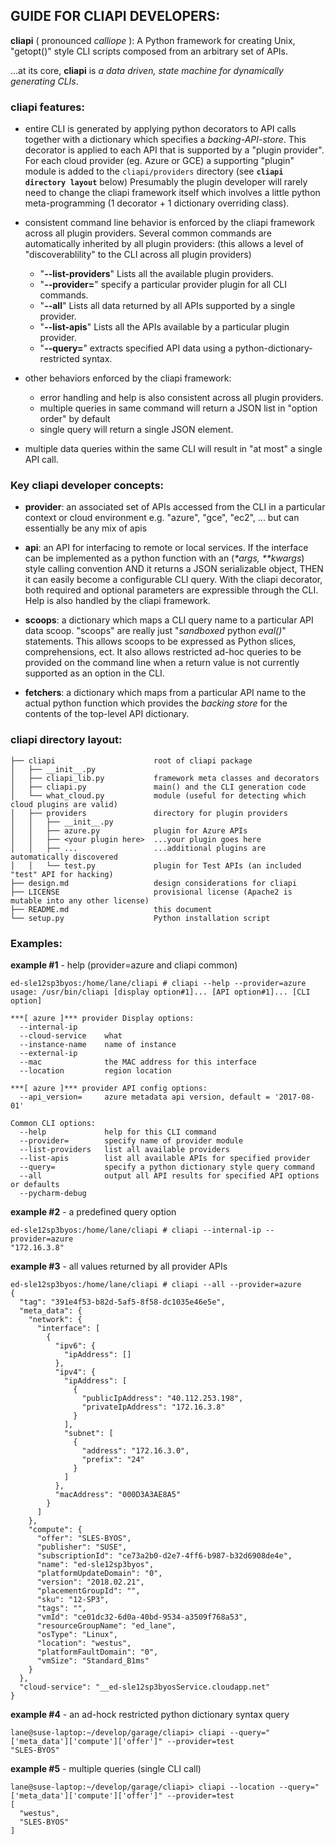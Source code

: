 ## GUIDE FOR CLIAPI DEVELOPERS:
**cliapi** ( pronounced _calliope_ ): A Python framework for creating Unix, "getopt()" style CLI scripts
composed from an arbitrary set of APIs.

...at its core, **cliapi** is _a data driven, state machine for dynamically generating CLIs_.

### cliapi features:
- entire CLI is generated by applying python decorators to API calls together with a dictionary which
specifies a _backing-API-store_. 
This decorator is applied to each API that is supported by a "plugin provider".
For each cloud provider (eg. Azure or GCE) a supporting "plugin" module is added to the
`cliapi/providers` directory (see **`cliapi directory layout`** below)
Presumably the plugin developer will rarely need to change the cliapi framework
itself which involves a little python meta-programming (1 decorator + 1 dictionary
overriding class).

- consistent command line behavior is enforced by the cliapi framework across all plugin providers.
Several common commands are automatically inherited by all plugin providers:
(this allows a level of "discoverablility" to the CLI across all plugin providers)
  - "**--list-providers**" Lists all the available plugin providers.
  - "**--provider=**" specify a particular provider plugin for all CLI commands.
  - "**--all**" Lists all data returned by all APIs supported by a single provider.
  - "**--list-apis**" Lists all the APIs available by a particular plugin provider.
  - "**--query=**" extracts specified API data using a python-dictionary-restricted syntax.
- other behaviors enforced by the cliapi framework:
  - error handling and help is also consistent across all plugin providers.
  - multiple queries in same command will return a JSON list in "option order" by default
  - single query will return a single JSON element.

- multiple data queries within the same CLI will result in "at most" a single API call.

### Key cliapi developer concepts:

- **provider**:  an associated set of APIs accessed from the CLI in a particular context or cloud
 environment e.g. "azure", "gce", "ec2", ... but can essentially be any mix of apis

- **api**: an API for interfacing to remote or local services.  If the interface can be implemented as
a python function with an (_*args, **kwargs_) style calling convention AND it returns a JSON serializable
object, THEN it can easily become a configurable CLI query.  With the cliapi decorator, both required and
optional parameters are expressible through the CLI.  Help is also handled by the cliapi framework.

- **scoops**: a dictionary which maps a CLI query name to a particular API data scoop. "scoops" are really just
"_sandboxed_ python _eval()_" statements.  This allows scoops to be expressed as Python slices,
comprehensions, ect.  It also allows restricted ad-hoc queries to be provided on the command line
when a return value is not currently supported as an option in the CLI.

- **fetchers**: a dictionary which maps from a particular API name to the actual python function which
provides the _backing store_ for the contents of the top-level API dictionary.

### cliapi directory layout:
```
├── cliapi                      root of cliapi package
│   ├── __init__.py
│   ├── cliapi_lib.py           framework meta classes and decorators
│   ├── cliapi.py               main() and the CLI generation code
│   └── what_cloud.py           module (useful for detecting which cloud plugins are valid)
│   ├── providers               directory for plugin providers
│   │   ├── __init__.py
│   │   ├── azure.py            plugin for Azure APIs
│   │   ├── <your plugin here>  ...your plugin goes here
│   │   ├── ...                 ...additional plugins are automatically discovered
│   │   └── test.py             plugin for Test APIs (an included "test" API for hacking)
├── design.md                   design considerations for cliapi
├── LICENSE                     provisional license (Apache2 is mutable into any other license)
├── README.md                   this document
└── setup.py                    Python installation script
```

### Examples:
**example #1** - help (provider=azure and cliapi common)
```
ed-sle12sp3byos:/home/lane/cliapi # cliapi --help --provider=azure
usage: /usr/bin/cliapi [display option#1]... [API option#1]... [CLI option]

***[ azure ]*** provider Display options:
  --internal-ip                     
  --cloud-service    what           
  --instance-name    name of instance
  --external-ip                     
  --mac              the MAC address for this interface
  --location         region location

***[ azure ]*** provider API config options:
  --api_version=     azure metadata api version, default = '2017-08-01'

Common CLI options:
  --help             help for this CLI command
  --provider=        specify name of provider module
  --list-providers   list all available providers
  --list-apis        list all available APIs for specified provider
  --query=           specify a python dictionary style query command
  --all              output all API results for specified API options or defaults
  --pycharm-debug                   
```

**example #2** - a predefined query option
```
ed-sle12sp3byos:/home/lane/cliapi # cliapi --internal-ip --provider=azure
"172.16.3.8"
```

**example #3** - all values returned by all provider APIs
```
ed-sle12sp3byos:/home/lane/cliapi # cliapi --all --provider=azure
{
  "tag": "391e4f53-b82d-5af5-8f58-dc1035e46e5e",
  "meta_data": {
    "network": {
      "interface": [
        {
          "ipv6": {
            "ipAddress": []
          },
          "ipv4": {
            "ipAddress": [
              {
                "publicIpAddress": "40.112.253.198",
                "privateIpAddress": "172.16.3.8"
              }
            ],
            "subnet": [
              {
                "address": "172.16.3.0",
                "prefix": "24"
              }
            ]
          },
          "macAddress": "000D3A3AE8A5"
        }
      ]
    },
    "compute": {
      "offer": "SLES-BYOS",
      "publisher": "SUSE",
      "subscriptionId": "ce73a2b0-d2e7-4ff6-b987-b32d6908de4e",
      "name": "ed-sle12sp3byos",
      "platformUpdateDomain": "0",
      "version": "2018.02.21",
      "placementGroupId": "",
      "sku": "12-SP3",
      "tags": "",
      "vmId": "ce01dc32-6d0a-40bd-9534-a3509f768a53",
      "resourceGroupName": "ed_lane",
      "osType": "Linux",
      "location": "westus",
      "platformFaultDomain": "0",
      "vmSize": "Standard_B1ms"
    }
  },
  "cloud-service": "__ed-sle12sp3byosService.cloudapp.net"
}

```

**example #4** - an ad-hock restricted python dictionary syntax query
```
lane@suse-laptop:~/develop/garage/cliapi> cliapi --query="['meta_data']['compute']['offer']" --provider=test 
"SLES-BYOS"

```

**example #5** - multiple queries (single CLI call)
```
lane@suse-laptop:~/develop/garage/cliapi> cliapi --location --query="['meta_data']['compute']['offer']" --provider=test 
[
  "westus",
  "SLES-BYOS"
]

```

